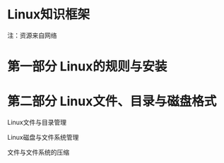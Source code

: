 # Linux知识框架

注：资源来自网络

# 第一部分 Linux的规则与安装

# 第二部分 Linux文件、目录与磁盘格式

[Linux的文件权限与目录配置]:./Part2/Linux的文件权限与目录配置.md

Linux文件与目录管理

Linux磁盘与文件系统管理

文件与文件系统的压缩
